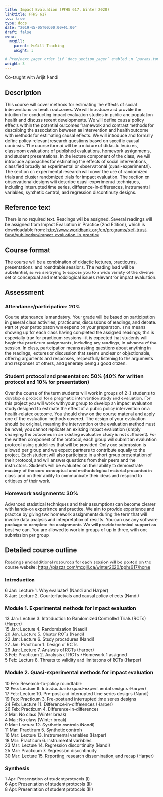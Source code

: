 ```yaml
---
title: Impact Evaluation (PPHS 617, Winter 2020)
linktitle: PPHS 617
toc: true
type: docs
date: "2019-05-05T00:00:00+01:00"
draft: false
menu:
  mcgill:
    parent: McGill Teaching
    weight: 3

# Prev/next pager order (if `docs_section_pager` enabled in `params.toml`)
weight: 3
---
```

Co-taught with Arijit Nandi

## Description
This course will cover methods for estimating the effects of social interventions on health outcomes. We will introduce and provide the intuition for conducting impact evaluation studies in public and population health and discuss recent developments. We will define causal policy effects within the potential outcomes framework and contrast methods for describing the association between an intervention and health outcome with methods for estimating causal effects. We will introduce and formally define policy-relevant research questions based on specific causal contrasts. The course format will be a mixture of didactic lectures, classroom evaluations of published evaluations, homework assignments, and student presentations. In the lecture component of the class, we will introduce approaches for estimating the effects of social interventions, classified broadly as experimental or observational (quasi-experimental). The section on experimental research will cover the use of randomized trials and cluster randomized trials for impact evaluation. The section on observational designs will describe quasi-experimental techniques, including interrupted time series, difference-in-differences, instrumental variables, synthetic control, and regression discontinuity designs. 

## Reference text
There is no required text. Readings will be assigned. Several readings will be assigned from Impact Evaluation in Practice (2nd Edition), which is downloadable from: http://www.worldbank.org/en/programs/sief-trust-fund/publication/impact-evaluation-in-practice

## Course format
The course will be a combination of didactic lectures, practicums, presentations, and roundtable sessions. The reading load will be substantial, as we are trying to expose you to a wide variety of the diverse set of conceptual and methodological issues relevant for impact evaluation.

## Assessment
### Attendance/participation: 20%
Course attendance is mandatory. Your grade will be based on participation in general class activities, practicums, discussions of readings, and debate. Part of your participation will depend on your preparation. This means showing up for each class having completed the assigned readings; this is especially true for practicum sessions—it is expected that students will begin the practicum assignments, including any readings, in advance of the session. In class, participation means asking questions about anything in the readings, lectures or discussion that seems unclear or objectionable, offering arguments and responses, respectfully listening to the arguments and responses of others, and generally being a good citizen. 

### Student protocol and presentation: 50% (40% for written protocol and 10% for presentation)
Over the course of the term students will work in groups of 2-3 students to develop a protocol for a pragmatic intervention study and evaluation. For this project you will work with your group to develop an impact evaluation study designed to estimate the effect of a public policy intervention on a health-related outcome. You should draw on the course material and apply one of the evaluation methods covered. The design of your evaluation should be original, meaning the intervention or the evaluation method must be novel; you cannot replicate an existing impact evaluation (simply changing the outcomes in an existing evaluation study is not sufficient). For the written component of the protocol, each group will submit an evaluation protocol using guidelines that will be provided. Only one submission is allowed per group and we expect partners to contribute equally to the project. Each student will also participate in a short group presentation of their protocol, and will answer questions from their peers and the instructors. Students will be evaluated on their ability to demonstrate mastery of the core conceptual and methodological material presented in class, and on their ability to communicate their ideas and respond to critiques of their work.

### Homework assignments: 30%
Advanced statistical techniques and their assumptions can become clearer with hands-on experience and practice. We aim to provide experience and practice by giving two homework assignments during the term that will involve data analysis and interpretation of results. You can use any software package to complete the assignments. We will provide technical support as best we can. You are allowed to work in groups of up to three, with one submission per group. 

## Detailed course outline
Readings and additional resources for each session will be posted on the course website: 
https://piazza.com/mcgill.ca/winter2020/pphs617/home

### Introduction
6 Jan: Lecture 1. Why evaluate? (Nandi and Harper)  
8 Jan: Lecture 2. Counterfactuals and causal policy effects (Nandi)  

### Module 1. Experimental methods for impact evaluation
13 Jan: Lecture 3. Introduction to Randomized Controlled Trials (RCTs) (Harper)  
15 Jan: Lecture 4. Randomization (Nandi)  
20 Jan: Lecture 5. Cluster RCTs (Nandi)  
22 Jan: Lecture 6. Study procedures (Nandi)  
27 Jan: Practicum 1. Design of RCTs  
29 Jan: Lecture 7. Analysis of RCTs (Harper)  
3 Feb: Practicum 2. Analysis of RCTs *Homework 1 assigned   
5 Feb: Lecture 8. Threats to validity and limitations of RCTs (Harper)  

### Module 2. Quasi-experimental methods for impact evaluation
10 Feb: Research-to-policy roundtable  
12 Feb: Lecture 9. Introduction to quasi-experimental designs (Harper)  
17 Feb: Lecture 10. Pre-post and interrupted time series designs (Nandi)  
19 Feb: Practicum 3. Pre-post and interrupted time series designs  
24 Feb: Lecture 11. Difference-in-differences (Harper)  
26 Feb: Practicum 4. Difference-in-differences  
2 Mar: No class (Winter break)    
4 Mar: No class (Winter break)    
9 Mar: Lecture 12. Synthetic controls (Nandi)   
11 Mar: Practicum 5. Synthetic controls  
16 Mar: Lecture 13. Instrumental variables (Harper)  
18 Mar: Practicum 6. Instrumental variables  
23 Mar: Lecture 14. Regression discontinuity (Nandi)  
25 Mar: Practicum 7. Regression discontinuity  
30 Mar: Lecture 15. Reporting, research dissemination, and recap (Harper)  

### Synthesis
1 Apr: Presentation of student protocols (I)  
6 Apr: Presentation of student protocols (II)  
8 Apr: Presentation of student protocols (III)  
